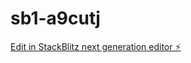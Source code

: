 # sb1-a9cutj

[Edit in StackBlitz next generation editor ⚡️](https://stackblitz.com/~/github.com/Malik202454/sb1-a9cutj)